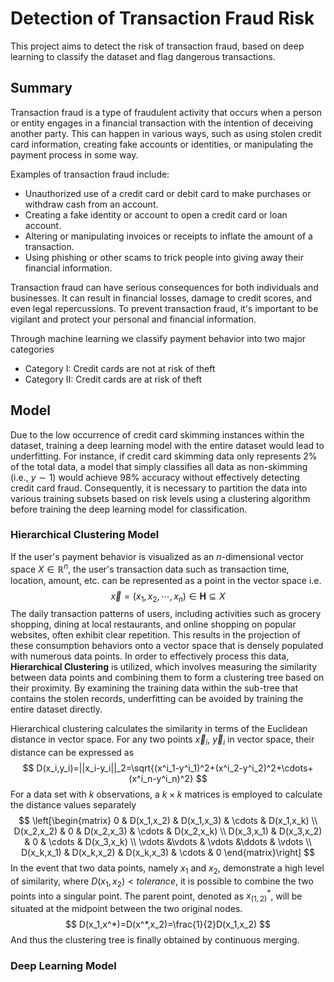 # Detection of Transaction Fraud Risk

This project aims to detect the risk of transaction fraud, based on deep learning to classify the dataset and flag dangerous transactions.

## Summary

Transaction fraud is a type of fraudulent activity that occurs when a person or entity engages in a financial transaction with the intention of deceiving another party. This can happen in various ways, such as using stolen credit card information, creating fake accounts or identities, or manipulating the payment process in some way.

Examples of transaction fraud include:

- Unauthorized use of a credit card or debit card to make purchases or withdraw cash from an account.
- Creating a fake identity or account to open a credit card or loan account.
- Altering or manipulating invoices or receipts to inflate the amount of a transaction.
- Using phishing or other scams to trick people into giving away their financial information.

Transaction fraud can have serious consequences for both individuals and businesses. It can result in financial losses, damage to credit scores, and even legal repercussions. To prevent transaction fraud, it's important to be vigilant and protect your personal and financial information.

Through machine learning we classify payment behavior into two major categories

* Category I: Credit cards are not at risk of theft
* Category II: Credit cards are at risk of theft

## Model

Due to the low occurrence of credit card skimming instances within the dataset, training a deep learning model with the entire dataset would lead to underfitting. For instance, if credit card skimming data only represents $2\%$ of the total data, a model that simply classifies all data as non-skimming (i.e., $y\sim 1$) would achieve $98\%$ accuracy without effectively detecting credit card fraud. Consequently, it is necessary to partition the data into various training subsets based on risk levels using a clustering algorithm before training the deep learning model for classification.

### Hierarchical Clustering Model

If the user's payment behavior is visualized as an $n$-dimensional vector space $X\in\mathbb{R}^n$, the user's transaction data such as transaction time, location, amount, etc. can be represented as a point in the vector space i.e.
$$
\vec{x}=(x_1,x_2,\cdots,x_n)\in\mathbf{H}\subseteq X
$$
The daily transaction patterns of users, including activities such as grocery shopping, dining at local restaurants, and online shopping on popular websites, often exhibit clear repetition. This results in the projection of these consumption behaviors onto a vector space that is densely populated with numerous data points. In order to effectively process this data, **Hierarchical Clustering** is utilized, which involves measuring the similarity between data points and combining them to form a clustering tree based on their proximity. By examining the training data within the sub-tree that contains the stolen records, underfitting can be avoided by training the entire dataset directly.

Hierarchical clustering calculates the similarity in terms of the Euclidean distance in vector space. For any two points $\vec x_i$, $\vec y_i$ in vector space, their distance can be expressed as
$$
D(x_i,y_i)=||x_i-y_i||_2=\sqrt{(x^i_1-y^i_1)^2+(x^i_2-y^i_2)^2+\cdots+(x^i_n-y^i_n)^2}
$$
For a data set with $k$ observations, a $k\times k$ matrices is employed to calculate the distance values separately
$$
\left[\begin{matrix}
0 & D(x_1,x_2) & D(x_1,x_3) & \cdots & D(x_1,x_k) \\
D(x_2,x_2) & 0 & D(x_2,x_3) & \cdots & D(x_2,x_k) \\
D(x_3,x_1) & D(x_3,x_2) & 0 & \cdots & D(x_3,x_k) \\
\vdots &\vdots & \vdots &\ddots & \vdots \\
D(x_k,x_1) & D(x_k,x_2) & D(x_k,x_3) & \cdots & 0
\end{matrix}\right]
$$
In the event that two data points, namely $x_1$ and $x_2$, demonstrate a high level of similarity, where $D(x_1,x_2)<tolerance$, it is possible to combine the two points into a singular point. The parent point, denoted as $x^*_{(1,2)}$, will be situated at the midpoint between the two original nodes.
$$
D(x_1,x^*)=D(x^*,x_2)=\frac{1}{2}D(x_1,x_2)
$$
And thus the clustering tree is finally obtained by continuous merging.

### Deep Learning Model


